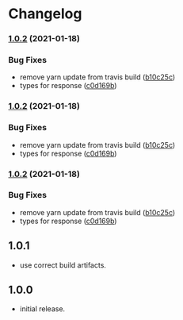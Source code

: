 # Changelog

### [1.0.2](https://github.com/gnarr/hateoasis/compare/v1.0.1...v1.0.2) (2021-01-18)


### Bug Fixes

* remove yarn update from travis build ([b10c25c](https://github.com/gnarr/hateoasis/commit/b10c25ca4e734dceb83eb6cda34d157f20816029))
* types for response ([c0d169b](https://github.com/gnarr/hateoasis/commit/c0d169bef9f5dd59b6f34b72d7dd780b03e52428))

### [1.0.2](https://github.com/gnarr/hateoasis/compare/v1.0.1...v1.0.2) (2021-01-18)


### Bug Fixes

* remove yarn update from travis build ([b10c25c](https://github.com/gnarr/hateoasis/commit/b10c25ca4e734dceb83eb6cda34d157f20816029))
* types for response ([c0d169b](https://github.com/gnarr/hateoasis/commit/c0d169bef9f5dd59b6f34b72d7dd780b03e52428))

### [1.0.2](https://github.com/gnarr/hateoasis/compare/v1.0.1...v1.0.2) (2021-01-18)


### Bug Fixes

* remove yarn update from travis build ([b10c25c](https://github.com/gnarr/hateoasis/commit/b10c25ca4e734dceb83eb6cda34d157f20816029))
* types for response ([c0d169b](https://github.com/gnarr/hateoasis/commit/c0d169bef9f5dd59b6f34b72d7dd780b03e52428))

## 1.0.1
- use correct build artifacts.
## 1.0.0
- initial release.
